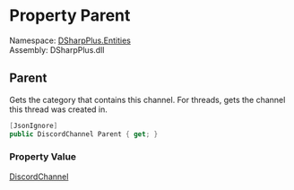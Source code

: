 # Property Parent

Namespace: [DSharpPlus.Entities](DSharpPlus.Entities.md)  
Assembly: DSharpPlus.dll

## <a id="DSharpPlus_Entities_DiscordChannel_Parent"></a>Parent

Gets the category that contains this channel. For threads, gets the channel this thread was created in.

```csharp
[JsonIgnore]
public DiscordChannel Parent { get; }
```

### Property Value

[DiscordChannel](DSharpPlus.Entities.DiscordChannel.md)


